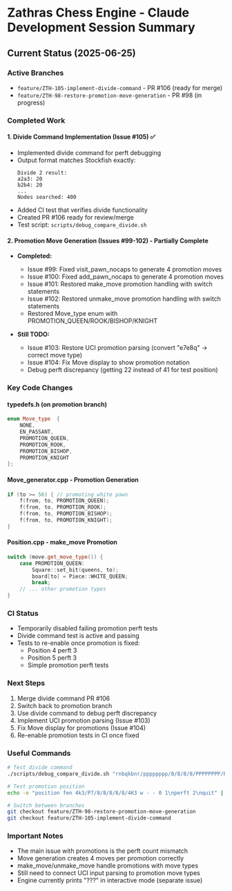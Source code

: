# Zathras Chess Engine - Claude Development Session Summary

## Current Status (2025-06-25)

### Active Branches
- `feature/ZTH-105-implement-divide-command` - PR #106 (ready for merge)
- `feature/ZTH-98-restore-promotion-move-generation` - PR #98 (in progress)

### Completed Work

#### 1. Divide Command Implementation (Issue #105) ✅
- Implemented divide command for perft debugging
- Output format matches Stockfish exactly:
  ```
  Divide 2 result:
  a2a3: 20
  b2b4: 20
  ...
  Nodes searched: 400
  ```
- Added CI test that verifies divide functionality
- Created PR #106 ready for review/merge
- Test script: `scripts/debug_compare_divide.sh`

#### 2. Promotion Move Generation (Issues #99-102) - Partially Complete
- **Completed:**
  - Issue #99: Fixed visit_pawn_nocaps to generate 4 promotion moves
  - Issue #100: Fixed add_pawn_nocaps to generate 4 promotion moves  
  - Issue #101: Restored make_move promotion handling with switch statements
  - Issue #102: Restored unmake_move promotion handling with switch statements
  - Restored Move_type enum with PROMOTION_QUEEN/ROOK/BISHOP/KNIGHT

- **Still TODO:**
  - Issue #103: Restore UCI promotion parsing (convert "e7e8q" -> correct move type)
  - Issue #104: Fix Move display to show promotion notation
  - Debug perft discrepancy (getting 22 instead of 41 for test position)

### Key Code Changes

#### typedefs.h (on promotion branch)
```cpp
enum Move_type  {
    NONE,
    EN_PASSANT,
    PROMOTION_QUEEN,
    PROMOTION_ROOK,
    PROMOTION_BISHOP,
    PROMOTION_KNIGHT
};
```

#### Move_generator.cpp - Promotion Generation
```cpp
if (to >= 56) { // promoting white pawn
    f(from, to, PROMOTION_QUEEN);
    f(from, to, PROMOTION_ROOK);
    f(from, to, PROMOTION_BISHOP);
    f(from, to, PROMOTION_KNIGHT);
}
```

#### Position.cpp - make_move Promotion
```cpp
switch (move.get_move_type()) {
    case PROMOTION_QUEEN:
        Square::set_bit(queens, to);
        board[to] = Piece::WHITE_QUEEN;
        break;
    // ... other promotion types
}
```

### CI Status
- Temporarily disabled failing promotion perft tests
- Divide command test is active and passing
- Tests to re-enable once promotion is fixed:
  - Position 4 perft 3
  - Position 5 perft 3  
  - Simple promotion perft tests

### Next Steps
1. Merge divide command PR #106
2. Switch back to promotion branch
3. Use divide command to debug perft discrepancy
4. Implement UCI promotion parsing (Issue #103)
5. Fix Move display for promotions (Issue #104)
6. Re-enable promotion tests in CI once fixed

### Useful Commands
```bash
# Test divide command
./scripts/debug_compare_divide.sh "rnbqkbnr/pppppppp/8/8/8/8/PPPPPPPP/RNBQKBNR w KQkq - 0 1" 2

# Test promotion position
echo -e "position fen 4k3/P7/8/8/8/8/8/4K3 w - - 0 1\nperft 2\nquit" | ./zathras

# Switch between branches
git checkout feature/ZTH-98-restore-promotion-move-generation
git checkout feature/ZTH-105-implement-divide-command
```

### Important Notes
- The main issue with promotions is the perft count mismatch
- Move generation creates 4 moves per promotion correctly
- make_move/unmake_move handle promotions with move types
- Still need to connect UCI input parsing to promotion move types
- Engine currently prints "???" in interactive mode (separate issue)